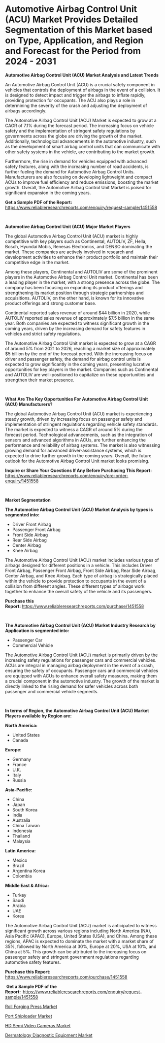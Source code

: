 <p><h1>Automotive Airbag Control Unit (ACU) Market Provides Detailed Segmentation of this Market based on Type, Application, and Region and Forecast for the Period from 2024 - 2031</h1></p><p><strong>Automotive Airbag Control Unit (ACU) Market Analysis and Latest Trends</strong></p>
<p><p>An Automotive Airbag Control Unit (ACU) is a crucial safety component in vehicles that controls the deployment of airbags in the event of a collision. It is designed to detect impact and trigger the airbags to inflate rapidly, providing protection for occupants. The ACU also plays a role in determining the severity of the crash and adjusting the deployment of airbags accordingly.</p><p>The Automotive Airbag Control Unit (ACU) Market is expected to grow at a CAGR of 7.1% during the forecast period. The increasing focus on vehicle safety and the implementation of stringent safety regulations by governments across the globe are driving the growth of the market. Additionally, technological advancements in the automotive industry, such as the development of smart airbag control units that can communicate with other safety systems in the vehicle, are contributing to the market growth.</p><p>Furthermore, the rise in demand for vehicles equipped with advanced safety features, along with the increasing number of road accidents, is further fueling the demand for Automotive Airbag Control Units. Manufacturers are also focusing on developing lightweight and compact ACUs to improve fuel efficiency and reduce emissions, boosting the market growth. Overall, the Automotive Airbag Control Unit Market is poised for significant expansion in the coming years.</p></p>
<p><strong>Get a Sample PDF of the Report:&nbsp;</strong> <a href="https://www.reliableresearchreports.com/enquiry/request-sample/1451558">https://www.reliableresearchreports.com/enquiry/request-sample/1451558</a></p>
<p>&nbsp;</p>
<p><strong>Automotive Airbag Control Unit (ACU) Major Market Players</strong></p>
<p><p>The global Automotive Airbag Control Unit (ACU) market is highly competitive with key players such as Continental, AUTOLIV, ZF, Hella, Bosch, Hyundai Mobis, Renesas Electronics, and DENSO dominating the market. These companies are actively involved in research and development activities to enhance their product portfolio and maintain their competitive edge in the market.</p><p>Among these players, Continental and AUTOLIV are some of the prominent players in the Automotive Airbag Control Unit market. Continental has been a leading player in the market, with a strong presence across the globe. The company has been focusing on expanding its product offerings and strengthening its market position through strategic partnerships and acquisitions. AUTOLIV, on the other hand, is known for its innovative product offerings and strong customer base.</p><p>Continental reported sales revenue of around $44 billion in 2020, while AUTOLIV reported sales revenue of approximately $7.5 billion in the same year. Both companies are expected to witness significant growth in the coming years, driven by the increasing demand for safety features in vehicles and strict safety regulations.</p><p>The Automotive Airbag Control Unit market is expected to grow at a CAGR of around 5% from 2021 to 2026, reaching a market size of approximately $5 billion by the end of the forecast period. With the increasing focus on driver and passenger safety, the demand for airbag control units is expected to grow significantly in the coming years, presenting lucrative opportunities for key players in the market. Companies such as Continental and AUTOLIV are well-positioned to capitalize on these opportunities and strengthen their market presence.</p></p>
<p>&nbsp;</p>
<p><strong>What Are The Key Opportunities For Automotive Airbag Control Unit (ACU) Manufacturers?</strong></p>
<p><p>The global Automotive Airbag Control Unit (ACU) market is experiencing steady growth, driven by increasing focus on passenger safety and implementation of stringent regulations regarding vehicle safety standards. The market is expected to witness a CAGR of around 5% during the forecast period. Technological advancements, such as the integration of sensors and advanced algorithms in ACUs, are further enhancing the performance and reliability of airbag systems. The market is also witnessing growing demand for advanced driver-assistance systems, which is expected to drive further growth in the coming years. Overall, the future outlook for the Automotive Airbag Control Unit market looks promising.</p></p>
<p><strong>Inquire or Share Your Questions If Any Before Purchasing This Report:</strong> <a href="https://www.reliableresearchreports.com/enquiry/pre-order-enquiry/1451558">https://www.reliableresearchreports.com/enquiry/pre-order-enquiry/1451558</a></p>
<p>&nbsp;</p>
<p><strong>Market Segmentation</strong></p>
<p><strong>The Automotive Airbag Control Unit (ACU) Market Analysis by types is segmented into:</strong></p>
<p><ul><li>Driver Front Airbag</li><li>Passenger Front Airbag</li><li>Front Side Airbag</li><li>Rear Side Airbag</li><li>Center Airbag</li><li>Knee Airbag</li></ul></p>
<p><p>The Automotive Airbag Control Unit (ACU) market includes various types of airbags designed for different positions in a vehicle. This includes Driver Front Airbag, Passenger Front Airbag, Front Side Airbag, Rear Side Airbag, Center Airbag, and Knee Airbag. Each type of airbag is strategically placed within the vehicle to provide protection to occupants in the event of a collision from different angles. These different types of airbags work together to enhance the overall safety of the vehicle and its passengers.</p></p>
<p><strong>Purchase this Report:&nbsp;</strong><a href="https://www.reliableresearchreports.com/purchase/1451558">https://www.reliableresearchreports.com/purchase/1451558</a></p>
<p>&nbsp;</p>
<p><strong>The Automotive Airbag Control Unit (ACU) Market Industry Research by Application is segmented into:</strong></p>
<p><ul><li>Passenger Car</li><li>Commercial Vehicle</li></ul></p>
<p><p>The Automotive Airbag Control Unit (ACU) market is primarily driven by the increasing safety regulations for passenger cars and commercial vehicles. ACUs are integral in managing airbag deployment in the event of a crash, ensuring the safety of occupants. Passenger cars and commercial vehicles are equipped with ACUs to enhance overall safety measures, making them a crucial component in the automotive industry. The growth of the market is directly linked to the rising demand for safer vehicles across both passenger and commercial vehicle segments.</p></p>
<p>&nbsp;</p>
<p><strong>In terms of Region, the Automotive Airbag Control Unit (ACU) Market Players available by Region are:</strong></p>
<p>
    <p> <strong> North America: </strong>
        <ul>
            <li>United States</li>
            <li>Canada</li>
        </ul>
        </p> 
    <p> <strong> Europe: </strong>
        <ul>
            <li>Germany</li>
            <li>France</li>
            <li>U.K.</li>
            <li>Italy</li>
            <li>Russia</li>
        </ul>
        </p> 
    <p> <strong> Asia-Pacific: </strong>
        <ul>
            <li>China</li>
            <li>Japan</li>
            <li>South Korea</li>
            <li>India</li>
            <li>Australia</li>
            <li>China Taiwan</li>
            <li>Indonesia</li>
            <li>Thailand</li>
            <li>Malaysia</li>
        </ul>
        </p> 
    <p> <strong> Latin America: </strong>
        <ul>
            <li>Mexico</li>
            <li>Brazil</li>
            <li>Argentina Korea</li>
            <li>Colombia</li>
        </ul>
        </p> 
    <p> <strong> Middle East & Africa: </strong>
        <ul>
            <li>Turkey</li>
            <li>Saudi</li>
            <li>Arabia</li>
            <li>UAE</li>
            <li>Korea</li>
        </ul>
    </p>
    </p>
<p><p>The Automotive Airbag Control Unit (ACU) market is anticipated to witness significant growth across various regions including North America (NA), Asia Pacific (APAC), Europe, United States (USA), and China. Among these regions, APAC is expected to dominate the market with a market share of 35%, followed by North America at 30%, Europe at 20%, USA at 10%, and China at 5%. This growth can be attributed to the increasing focus on passenger safety and stringent government regulations regarding automotive safety features.</p></p>
<p><strong>Purchase this Report: </strong><a href="https://www.reliableresearchreports.com/purchase/1451558">https://www.reliableresearchreports.com/purchase/1451558</a></p>
<p>&nbsp;<strong>Get a Sample PDF of the Report:&nbsp;&nbsp;</strong><a href="https://www.reliableresearchreports.com/enquiry/request-sample/1451558">https://www.reliableresearchreports.com/enquiry/request-sample/1451558</a></p>
<p><strong></strong></p>
<p><p><a href="https://view.publitas.com/reportprime-1/roll-forging-press-market-size-furnishes-valuable-information-encompassing-market-share-market-trends-and-projections-spanning-from-2023-to-2030/">Roll Forging Press Market</a></p><p><a href="https://view.publitas.com/reportprime-1/global-port-shiploader-market-by-types-applications-and-major-players-with-regional-growth-rate-analysis-and-development-situation-from-2023-to-2030/">Port Shiploader Market</a></p><p><a href="https://zircon-bluebell-299.notion.site/HD-Semi-Video-Cameras-Market-Size-Share-Trends-Analysis-Report-By-Application-Regional-Outlook--e0fe85deeb85416aaca4f4b20fe42b6d">HD Semi Video Cameras Market</a></p><p><a href="https://view.publitas.com/reportprime-1/dermatology-diagnostic-equipment-market-provides-detailed-segmentation-of-this-market-based-on-type-application-and-region-and-forecast-for-the-period-from-2023-2030/">Dermatology Diagnostic Equipment Market</a></p></p>